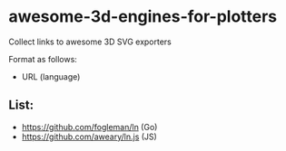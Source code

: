# awesome-3d-engines-for-plotters
Collect links to awesome 3D SVG exporters

Format as follows: 
- URL (language)

## List:

- https://github.com/fogleman/ln (Go)
- https://github.com/aweary/ln.js (JS)
